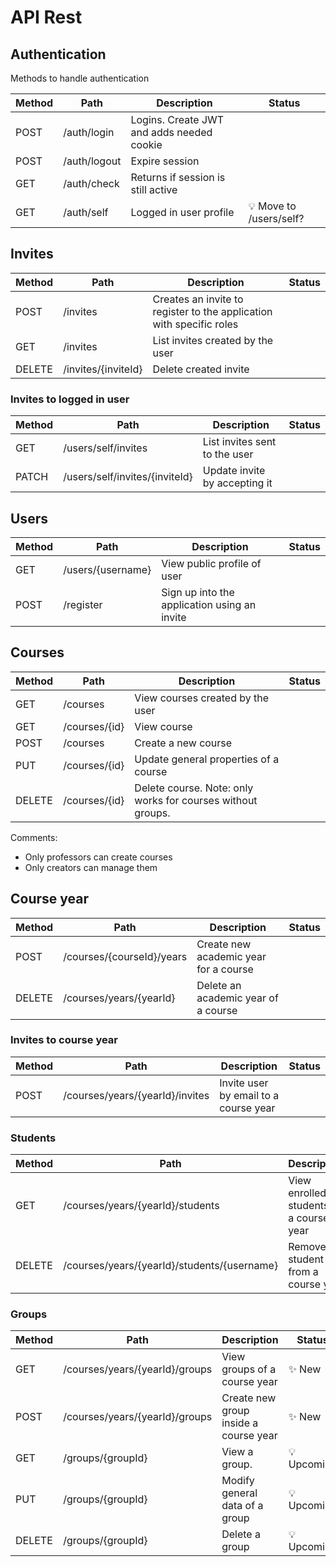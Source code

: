 # API Rest 

## Authentication
Methods to handle authentication

Method|Path|Description|Status
------|-----|---------|---
POST | /auth/login | Logins. Create JWT and adds needed cookie | 
POST | /auth/logout | Expire session | 
GET | /auth/check | Returns if session is still active | 
GET | /auth/self | Logged in user profile | 💡 Move to /users/self?

## Invites

Method|Path|Description|Status
------|-----|---------|---
POST | /invites | Creates an invite to register to the application with specific roles | 
GET | /invites | List invites created by the user | 
DELETE | /invites/{inviteId} | Delete created invite | 

### Invites to logged in user

Method|Path|Description|Status
------|-----|---------|---
GET   | /users/self/invites | List invites sent to the user | 
PATCH  | /users/self/invites/{inviteId} | Update invite by accepting it | 

## Users

Method|Path|Description|Status
------|-----|---------|--- 
GET | /users/{username} | View public profile of user |
POST | /register | Sign up into the application using an invite | 

## Courses

Method|Path|Description|Status
------|-----|---------|--- 
GET | /courses | View courses created by the user |
GET | /courses/{id} | View course |
POST | /courses | Create a new course |
PUT | /courses/{id} | Update general properties of a course |
DELETE | /courses/{id} | Delete course. Note: only works for courses without groups. |

Comments:
- Only professors can create courses
- Only creators can manage them

## Course year

Method|Path|Description|Status
------|-----|---------|---
POST | /courses/{courseId}/years | Create new academic year for a course |
DELETE | /courses/years/{yearId} | Delete an academic year of a course |

### Invites to course year

Method|Path|Description|Status
------|-----|---------|---
POST | /courses/years/{yearId}/invites | Invite user by email to a course year | 

### Students
Method|Path|Description|Status
------|-----|---------|---
GET | /courses/years/{yearId}/students | View enrolled students of a course year | ✨ New
DELETE | /courses/years/{yearId}/students/{username} | Remove a student from a course year | ✨ New

### Groups
Method|Path|Description|Status
------|-----|---------|---
GET | /courses/years/{yearId}/groups | View groups of a course year | ✨ New
POST | /courses/years/{yearId}/groups | Create new group inside a course year | ✨ New
GET | /groups/{groupId} | View a group. | 💡 Upcoming
PUT | /groups/{groupId} | Modify general data of a group | 💡 Upcoming
DELETE | /groups/{groupId} | Delete a group | 💡 Upcoming